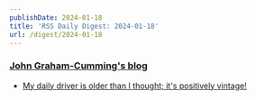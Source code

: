 ```yaml
---
publishDate: 2024-01-18
title: 'RSS Daily Digest: 2024-01-18'
url: /digest/2024-01-18
---
```


### [John Graham-Cumming's blog](http://blog.jgc.org/)

  * [My daily driver is older than I thought; it's positively vintage!](http://blog.jgc.org/feeds/2628625242840790888/comments/default)
  
